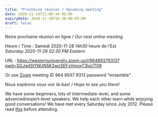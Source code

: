 ```yaml
---
title: "Prochaine réunion / Upcoming meeting"
date: 2020-11-14T21:00:44-05:00
expiryDate: 2020-11-28T16:30:00-05:00
draft: false
---
```


Notre prochaine réunion en ligne / _Our next online meeting_

Heure / Time
: Samedi 2020-11-28 14h30 heure de l'Est  
  _Saturday 2020-11-28 02:30 PM Eastern_

URL
: https://westernuniversity.zoom.us/j/96489379313?pwd=SGJqdStYNUN5K2wzSEFxVmoxT3luUT09

Or use [Zoom](https://zoom.us/) meeting ID 964 8937 9313 password "ensemble"
<!--more-->

Nous espérons vous voir là-bas! / _Hope to see you there!_

We have some beginners, lots of intermediate-level, and some advanced/expert-level speakers. We help each other learn while enjoying good conversations! We have met every Saturday since July 2012. Please read [this](/about/) before attending.
